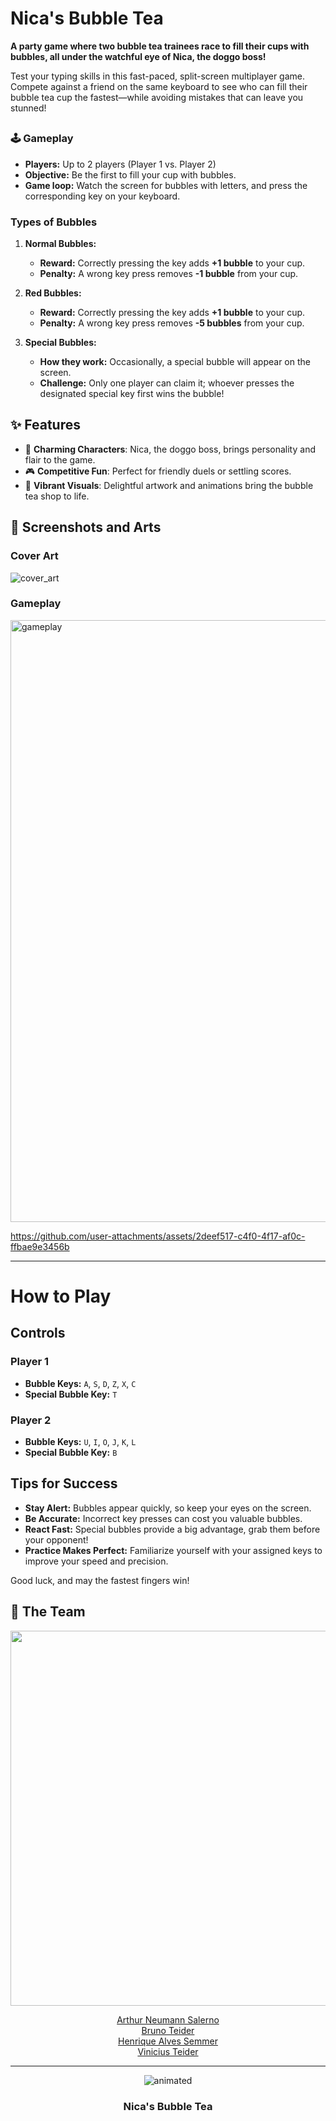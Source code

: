 # Nica's Bubble Tea

**A party game where two bubble tea trainees race to fill their cups with bubbles, all under the watchful eye of Nica, the doggo boss!**  

Test your typing skills in this fast-paced, split-screen multiplayer game. Compete against a friend on the same keyboard to see who can fill their bubble tea cup the fastest—while avoiding mistakes that can leave you stunned! 

##

### 🕹️ Gameplay  

- **Players:** Up to 2 players (Player 1 vs. Player 2)
- **Objective:** Be the first to fill your cup with bubbles.
- **Game loop:** Watch the screen for bubbles with letters, and press the corresponding key on your keyboard.

### Types of Bubbles

1. **Normal Bubbles:**
   - **Reward:** Correctly pressing the key adds **+1 bubble** to your cup.
   - **Penalty:** A wrong key press removes **-1 bubble** from your cup.

2. **Red Bubbles:**
   - **Reward:** Correctly pressing the key adds **+1 bubble** to your cup.
   - **Penalty:** A wrong key press removes **-5 bubbles** from your cup.

3. **Special Bubbles:**
   - **How they work:** Occasionally, a special bubble will appear on the screen.
   - **Challenge:** Only one player can claim it; whoever presses the designated special key first wins the bubble!

## ✨ Features  

- 🐶 **Charming Characters**: Nica, the doggo boss, brings personality and flair to the game.  
- 🎮 **Competitive Fun**: Perfect for friendly duels or settling scores.  
- 🎨 **Vibrant Visuals**: Delightful artwork and animations bring the bubble tea shop to life.  

## 📸 Screenshots and Arts

### Cover Art  
![cover_art](https://github.com/user-attachments/assets/85cbfec5-f052-44f9-a843-b66f3c199ade)  

### Gameplay
<img width="963" alt="gameplay" src="https://github.com/user-attachments/assets/e29d49a8-bd7b-42cd-966d-fc32a2a999cd" />  

https://github.com/user-attachments/assets/2deef517-c4f0-4f17-af0c-ffbae9e3456b

---

# How to Play

## Controls

### Player 1
- **Bubble Keys:** `A`, `S`, `D`, `Z`, `X`, `C`
- **Special Bubble Key:** `T`

### Player 2
- **Bubble Keys:** `U`, `I`, `O`, `J`, `K`, `L`
- **Special Bubble Key:** `B`

## Tips for Success

- **Stay Alert:** Bubbles appear quickly, so keep your eyes on the screen.
- **Be Accurate:** Incorrect key presses can cost you valuable bubbles.
- **React Fast:** Special bubbles provide a big advantage, grab them before your opponent!
- **Practice Makes Perfect:** Familiarize yourself with your assigned keys to improve your speed and precision.

Good luck, and may the fastest fingers win!

## 👥 The Team

<p align="center">
  <img src="https://github.com/user-attachments/assets/e796abf7-4125-4d45-b547-bce1b2b01264" width="600" />
</p>

<p align="center">
  <a href="https://www.linkedin.com/in/arthur-neumann-salerno/">Arthur Neumann Salerno</a> <br>
  <a href="https://www.linkedin.com/in/bruno-teider/">Bruno Teider</a> <br>
  <a href="https://www.linkedin.com/in/henrique-alves-semmer/">Henrique Alves Semmer</a> <br>
  <a href="https://www.linkedin.com/in/teider-vincius/">Vinicius Teider</a> <br>
</p>

---

<p align="center">
  <img src="https://github.com/user-attachments/assets/89afd6f1-23f3-49d8-bc60-9b60fd10e70a" alt="animated" />
</p>

<p align="center">
  <h3 align="center"> Nica's Bubble Tea </h2>
</p>
